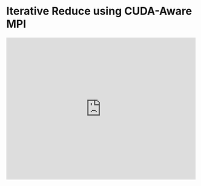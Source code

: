 # Iterative Reduce using CUDA-Aware MPI

<embed src="https://drive.google.com/viewerng/viewer?embedded=true&url=https://soilad.github.io/res/ppl_report.pdf" width="500" height="375" type='application/pdf'>
